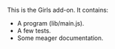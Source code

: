 This is the Girls add-on.  It contains:

* A program (lib/main.js).
* A few tests.
* Some meager documentation.
